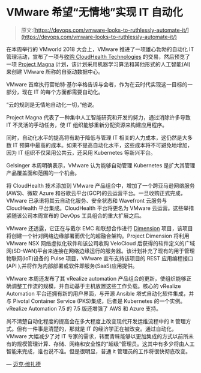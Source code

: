 # VMware 希望“无情地”实现 IT 自动化

> 原文:[https://devops.com/vmware-looks-to-ruthlessly-automate-it/](https://devops.com/vmware-looks-to-ruthlessly-automate-it/)

在本周举行的 VMworld 2018 大会上，VMware 推进了一项雄心勃勃的自动化 IT 管理活动，宣布了一项与[收购 CloudHealth Technologies](https://www.vmware.com/company/news/releases/vmw-newsfeed.VMware-Announces-Intent-to-Acquire-CloudHealth-Technologies-a-Global-Platform-for-Multi-Cloud-Operations.1557121.html) 的交易，然后预览了一项 [Project Magna](https://www.vmware.com/company/news/releases/vmw-newsfeed.VMware-Previews-Technology-Innovations-at-VMworld-2018.1557221.html) 计划，该计划采用机器学习算法和其他形式的人工智能(AI)来创建 VMware 所称的自驱动数据中心。

VMware 首席执行官帕特·基尔辛格告诉与会者，作为在云时代实现这一目标的一部分，现在 IT 的每个方面都需要自动化。

“云的规则是无情地自动化一切，”他说。

Project Magna 代表了一种集中人工智能研究和开发的努力，通过消除许多导致 IT 不灵活的手动任务，使 IT 组织能够重新分配资源来构建应用程序。

同时，自动化水平的提高将有助于降低与管理 IT 相关的人力成本，这仍然是大多数 IT 预算中最高的成本。如果不提高自动化水平，这些成本将不可避免地增加，因为 IT 组织不仅采用公共云，还采用 Kubernetes 等新兴平台。

Gelsinger 本周明确表示，VMware 认为能够自动管理 Kubernetes 是扩大其管理产品覆盖面和范围的一个机会。

将 CloudHealth 技术添加到 VMware 产品组合中，增加了一个跨亚马逊网络服务(AWS)、微软 Azure 和谷歌云平台(GCP)的云运营平台。一旦收购正式完成，VMware 已承诺将其云自动化服务、安全状态和 Wavefront 云服务与 CloudHealth 平台集成。CloudHealth 平台将更名为 VMware 云运营。这些举措紧随该公司本周宣布的 DevOps 工具组合的重大扩展之后。

VMware 还透露，它正在与戴尔 EMC 和联想合作进行 [Dimension](https://www.vmware.com/company/news/releases/vmw-newsfeed.VMware-Extends-Digital-Foundation-to-Edge-and-IoT.1557538.html) 项目，该项目将创建一个针对网络边缘部署而优化的超融合架构。Project Dimension 将利用 VMware NSX 网络虚拟化软件和该公司收购 VeloCloud 后获得的软件定义的广域网(SD-WAN)平台来连接在网络边缘运行的服务器。该计划补充了现有的用于管理物联网(IoT)设备的 Pulse 项目，VMware 宣布支持该项目的 REST 应用编程接口(API ),并将作为内部部署或软件即服务(SaaS)应用提供。

VMware 本周还发布了其 vRealize automation 产品组合的更新，使组织能够正确调整工作流的规模，并自动基于主机放置这些工作负载。核心的 vRealize Automation 平台还拥有新的用户界面，与开源 Ansible 塔式自动化软件集成，并与 Pivotal Container Service (PKS)集成，后者是 Kubernetes 的一个实例。vRealize Automation 7.5 的 7.5 版还增强了 AWS 和 Azure 支持。

尚不清楚自动化程度的提高会在多大程度上改变现代开发运维流程中的 It 管理方式。但有一件事是清楚的，那就是 IT 的经济学正在被改变。通过自动化，VMware 大幅减少了对 IT 专家的需求，转而青睐能够以更加集成的方式以前所未有的规模管理计算、存储、网络和安全性的“超级”管理员。这其中有多少将由人工智能来完成，谁也说不准。但是很明显，普通 it 管理员的工作将很快彻底改变。

— [迈克·维扎德](https://devops.com/author/mike-vizard/)